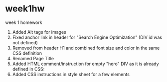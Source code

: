 # week1hw
week 1 homework

1. Added Alt tags for images
2. Fixed anchor link in header for "Search Engine Optimization" (DIV id was not defined)
3. Removed <span class="seo"> from header H1 and combined font size and color in the same CSS definition
4. Renamed Page Title
5. Added HTML comment/instruction for empty "hero" DIV as it is already defined in CSS: <!--hero element features are defined in CSS-->
6. Added CSS instructions in style sheet for a few elements
